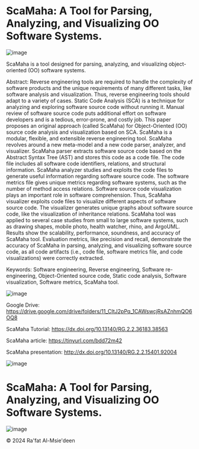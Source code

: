 # ScaMaha: A Tool for Parsing, Analyzing, and Visualizing OO Software Systems. 

![image](https://github.com/user-attachments/assets/cb3cb114-bb03-4565-a80f-9211eadae64b)

ScaMaha is a tool designed for parsing, analyzing, and visualizing object-oriented (OO) software systems.

Abstract: Reverse engineering tools are required to handle the complexity of software products and the unique requirements of many different tasks, like software analysis and visualization. Thus, reverse engineering tools should adapt to a variety of cases. Static Code Analysis (SCA) is a technique for analyzing and exploring software source code without running it. Manual review of software source code puts additional effort on software developers and is a tedious, error-prone, and costly job. This paper proposes an original approach (called ScaMaha) for Object-Oriented (OO) source code analysis and visualization based on SCA. ScaMaha is a modular, flexible, and extensible reverse engineering tool. ScaMaha revolves around a new meta-model and a new code parser, analyzer, and visualizer. ScaMaha parser extracts software source code based on the Abstract Syntax Tree (AST) and stores this code as a code file. The code file includes all software code identifiers, relations, and structural information. ScaMaha analyzer studies and exploits the code files to generate useful information regarding software source code. The software metrics file gives unique metrics regarding software systems, such as the number of method access relations. Software source code visualization plays an important role in software comprehension. Thus, ScaMaha visualizer exploits code files to visualize different aspects of software source code. The visualizer generates unique graphs about software source code, like the visualization of inheritance relations. ScaMaha tool was applied to several case studies from small to large software systems, such as drawing shapes, mobile photo, health watcher, rhino, and ArgoUML. Results show the scalability, performance, soundness, and accuracy of ScaMaha tool. Evaluation metrics, like precision and recall, demonstrate the accuracy of ScaMaha in parsing, analyzing, and visualizing software source code, as all code artifacts (i.e., code file, software metrics file, and code visualizations) were correctly extracted.

Keywords: Software engineering, Reverse engineering, Software re-engineering, Object-Oriented source code, Static code analysis, Software visualization, Software metrics, ScaMaha tool.


![image](https://github.com/user-attachments/assets/c8522b9a-489e-45c0-ad96-499bcd67e61c)


Google Drive: https://drive.google.com/drive/folders/11_CItJ2pPq_1CAWswcjRsAZnhmQO6OQ8

ScaMaha Tutorial: https://dx.doi.org/10.13140/RG.2.2.36183.38563


ScaMaha article: https://tinyurl.com/bdd72m42

ScaMaha presentation: http://dx.doi.org/10.13140/RG.2.2.15401.92004



![image](https://github.com/user-attachments/assets/c0b2d58b-d5ef-484c-87a7-e0a546d1ca79)



# ScaMaha: A Tool for Parsing, Analyzing, and Visualizing OO Software Systems. 

![image](https://github.com/user-attachments/assets/466fda83-bb0a-4d1b-9285-379a1f1932b9)

© 2024 Ra'fat Al-Msie'deen

